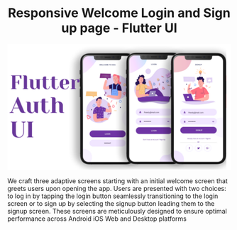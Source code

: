 <h1 align="center" id="title">Responsive Welcome Login and Sign up page - Flutter UI</h1>

<p align="center"><img src="https://github.com/OsamaBsharat/Welcome-signin-signup-screen-flutter/blob/main/UI.png?raw=true" alt="project-image"></p>

<p id="description">We craft three adaptive screens starting with an initial welcome screen that greets users upon opening the app. Users are presented with two choices: to log in by tapping the login button seamlessly transitioning to the login screen or to sign up by selecting the signup button leading them to the signup screen. These screens are meticulously designed to ensure optimal performance across Android iOS Web and Desktop platforms</p>
